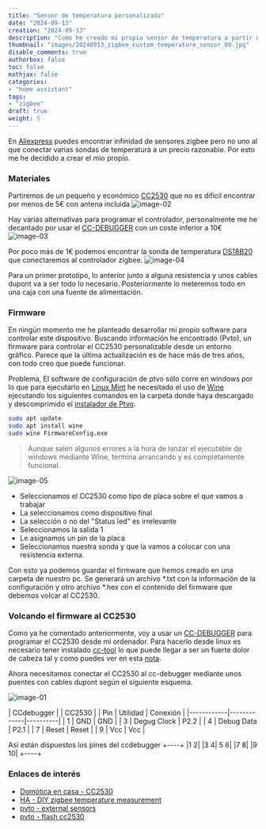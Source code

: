 ```yaml
---
title: "Sensor de temperatura personalizado"
date: "2024-09-13"
creation: "2024-09-13"
description: "Como he creado mi propio sensor de temperatura a partir de un módulo zigbee"
thumbnail: "images/20240913_zigbee_custom_temperature_sensor_00.jpg"
disable_comments: true
authorbox: false
toc: false
mathjax: false
categories:
- "home assistant"
tags:
- "zigbee"
draft: true
weight: 5
---
```

En [Aliexpress] puedes encontrar infinidad de sensores zigbee pero no uno al que conectar varias sondas de temperatura a un precio razonable. Por esto me he decidido a crear el mio propio.
<!--more-->

### Materiales
Partiremos de un pequeño y económico [CC2530] que no es difícil encontrar por menos de 5€ con antena incluida
![image-02]

Hay varias alternativas para programar el controlador, personalmente me he decantado por usar el [CC-DEBUGGER] con un coste inferior a 10€
![image-03]

Por poco más de 1€ podemos encontrar la sonda de temperatura [DS18B20] que conectaremos al controlador zigbee.
![image-04]

Para un primer prototipo, lo anterior junto a alguna resistencia y unos cables dupont va a ser todo lo necesario. Posteriormente lo meteremos todo en una caja con una fuente de alimentación.

### Firmware
En ningún momento me he planteado desarrollar mi propio software para controlar este dispositivo. Buscando información he encontrado (Pvto), un firmware para controlar el CC2530 personalizable desde un entorno gráfico. Parece que la última actualización es de hace más de tres años, con todo creo que puede funcionar.

Problema, El software de configuración de ptvo sólo corre en windows por lo que para ejecutarlo en [Linux Mint] he necesitado el uso de [Wine] ejecutando los siguientes comandos en la carpeta donde haya descargado y descomprimido el [instalador de Ptvo].

``` bash
sudo apt update
sudo apt install wine
sudo wine FirmwareConfig.exe
```
> Aunque salen algunos errores a la hora de lanzar el ejecutable de windows mediante Wine, termina arrancando y es completamente funcional.

![image-05]

- Seleccionamos el CC2530 como tipo de placa sobre el que vamos a trabajar
- La seleccionamos como dispositivo final
- La selección o no del "Status led" es irrelevante
- Seleccionamos la salida 1
- Le asignamos un pin de la placa
- Seleccionamos nuestra sonda y que la vamos a colocar con una resistencia externa.

Con esto ya podemos guardar el firmware que hemos creado en una carpeta de nuestro pc. Se generará un archivo *.txt con la información de la configuración y otro archivo *.hex con el contenido del firmware que debemos volcar al CC2530.

### Volcando el firmware al CC2530
Como ya he comentado anteriormente, voy a usar un [CC-DEBUGGER] para programar el CC2530 desde mi ordenador. Para hacerlo desde linux es necesario tener instalado [cc-tool] lo que puede llegar a ser un fuerte dolor de cabeza tal y como puedes ver en esta [nota].

Ahora necesitamos conectar el CC2530 al cc-debugger mediante unos puentes con cables dupont según el siguiente esquema.

![image-01]

| CCdebugger |             | CC2530   |
| Pin        | Utilidad    | Conexión |
|------------|-------------|----------|
| 1          | GND         | GND      |
| 3          | Degug Clock | P2.2     |
| 4          | Debug Data  | P2.1     |
| 7          | Reset       | Reset    |
| 9          | Vcc         | Vcc      |

Así están dispuestos los pines del ccdebugger
+----+
|1  2|
|3  4|
 5  6|
|7  8|
|9 10|
+----+
### Enlaces de interés
- [Domótica en casa - CC2530](https://domoticaencasa.es/tutorial-ampliamos-cobertura-zigbee2mqtt-cc2530-cc2531/)
- [HA - DIY zigbee temperature measurement](https://community.home-assistant.io/t/diy-zigbee-4x-ds18b20-temperature-measurement/246584)
- [pvto - external sensors](https://ptvo.info/zigbee-configurable-firmware-features/external-sensors/ds18b20/)
- [pvto - flash cc2530](https://ptvo.info/how-to-select-and-flash-cc2530-144/)


[Aliexpress]: https://aliexpress.com/
[CC2530]: https://www.ti.com/lit/gpn/cc2530
[CC-DEBUGGER]: https://www.ti.com/tool/CC-DEBUGGER
[cc-tool]: https://github.com/dashesy/cc-tool
[DS18B20]: https://www.analog.com/en/products/ds18b20.html#part-details
[instalador de Ptvo]: https://ptvo.info/download/ptvo-firmware-latest.zip
[Linux Mint]: https://www.linuxmint.com
[nota]: https://sherblog.es/brain/#0b8d3fe0-0bc7-4845-8028-7a2042137b4b
[Pvto]: https://ptvo.info
[Wine]: https://www.winehq.org

[image-01]: /images/20240913_zigbee_custom_temperature_sensor_01.jpg
[image-02]: /images/20240913_zigbee_custom_temperature_sensor_02.jpg
[image-03]: /images/20240913_zigbee_custom_temperature_sensor_03.jpg
[image-04]: /images/20240913_zigbee_custom_temperature_sensor_04.jpg
[image-05]: /images/20240913_zigbee_custom_temperature_sensor_05.jpg
